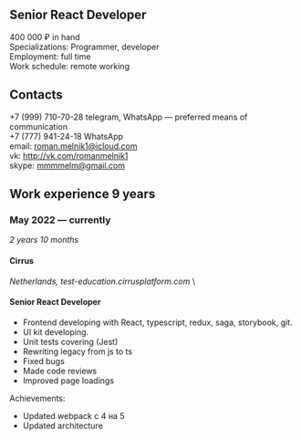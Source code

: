 ## Senior React Developer

400 000 ₽ in hand \
Specializations: Programmer, developer \
Employment: full time \
Work schedule: remote working

## Contacts

+7 (999) 710-70-28 telegram, WhatsApp — preferred means of communication \
+7 (777) 941-24-18 WhatsApp \
email: roman.melnik1@icloud.com \
vk: http://vk.com/romanmelnik1 \
skype: mmmmelm@gmail.com

## Work experience 9 years

### May 2022 — currently
_2 years 10 months_

#### Cirrus
_Netherlands, test-education.cirrusplatform.com_ \
#### Senior React Developer
* Frontend developing with React, typescript, redux, saga, storybook, git.
* UI kit developing.
* Unit tests covering (Jest)
* Rewriting legacy from js to ts
* Fixed bugs
* Made code reviews
* Improved page loadings

Achievements:
* Updated webpack с 4 на 5
* Updated architecture

